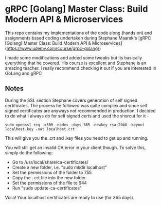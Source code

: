 # gRPC [Golang] Master Class: Build Modern API & Microservices

This repo contains my implementations of the code along (hands on)
and assignments based coding undertaken during Stephane Maarek's
[gRPC [Golang] Master Class: Build Modern API & Microservices] (https://www.udemy.com/course/grpc-golang/)

I made some modifications and added some tweaks but its basically everything
that he covered. His course is excellent and Stephane is an amazing
teacher. I really recommend checking it out if you are interested in GoLang and gRPC

## Notes

During the SSL section Stephane covers generation of self signed certificates.
The process he followed was quite complex and since self signed certificates are 
anyways not recommended in production, I decided to do what I always do for self
signed certs and used the shorcut for it - 
```
sudo openssl req -x509 -nodes -days 365 -newkey rsa:2048 -keyout localhost.key -out localhost.crt
```
This will give you the .crt and .key files you need to get up and running.

You will still get an invalid CA error in your client though. To solve this, simply do the following: 
- Go to /usr/local/share/ca-certificates/
- Create a new folder, i.e. "sudo mkdir localhost"
- Set the permissions of the folder to 755
- Copy the . crt file into the new folder.
- Set the permissions of the file to 644
- Run "sudo update-ca-certificates"

Voila! Your localhost certificates are ready to use (for 365 days).
